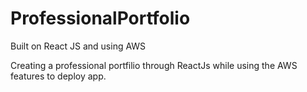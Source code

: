 # ProfessionalPortfolio

Built on React JS and using AWS

Creating a professional portfilio through ReactJs while using the AWS features to deploy app.
